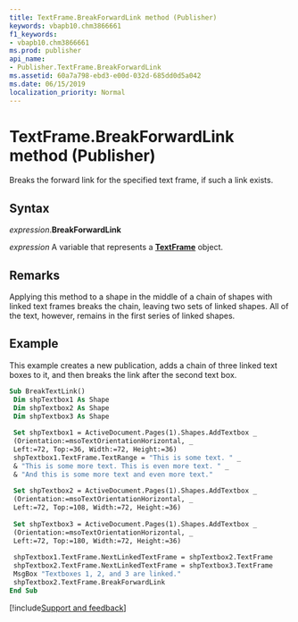 ```yaml
---
title: TextFrame.BreakForwardLink method (Publisher)
keywords: vbapb10.chm3866661
f1_keywords:
- vbapb10.chm3866661
ms.prod: publisher
api_name:
- Publisher.TextFrame.BreakForwardLink
ms.assetid: 60a7a798-ebd3-e00d-032d-685dd0d5a042
ms.date: 06/15/2019
localization_priority: Normal
---
```



# TextFrame.BreakForwardLink method (Publisher)

Breaks the forward link for the specified text frame, if such a link exists.


## Syntax

_expression_.**BreakForwardLink**

_expression_ A variable that represents a **[TextFrame](Publisher.TextFrame.md)** object.


## Remarks

Applying this method to a shape in the middle of a chain of shapes with linked text frames breaks the chain, leaving two sets of linked shapes. All of the text, however, remains in the first series of linked shapes.


## Example

This example creates a new publication, adds a chain of three linked text boxes to it, and then breaks the link after the second text box.

```vb
Sub BreakTextLink() 
 Dim shpTextbox1 As Shape 
 Dim shpTextbox2 As Shape 
 Dim shpTextbox3 As Shape 
 
 Set shpTextbox1 = ActiveDocument.Pages(1).Shapes.AddTextbox _ 
 (Orientation:=msoTextOrientationHorizontal, _ 
 Left:=72, Top:=36, Width:=72, Height:=36) 
 shpTextbox1.TextFrame.TextRange = "This is some text. " _ 
 & "This is some more text. This is even more text. " _ 
 & "And this is some more text and even more text." 
 
 Set shpTextbox2 = ActiveDocument.Pages(1).Shapes.AddTextbox _ 
 (Orientation:=msoTextOrientationHorizontal, _ 
 Left:=72, Top:=108, Width:=72, Height:=36) 
 
 Set shpTextbox3 = ActiveDocument.Pages(1).Shapes.AddTextbox _ 
 (Orientation:=msoTextOrientationHorizontal, _ 
 Left:=72, Top:=180, Width:=72, Height:=36) 
 
 shpTextbox1.TextFrame.NextLinkedTextFrame = shpTextbox2.TextFrame 
 shpTextbox2.TextFrame.NextLinkedTextFrame = shpTextbox3.TextFrame 
 MsgBox "Textboxes 1, 2, and 3 are linked." 
 shpTextbox2.TextFrame.BreakForwardLink 
End Sub
```

[!include[Support and feedback](~/includes/feedback-boilerplate.md)]